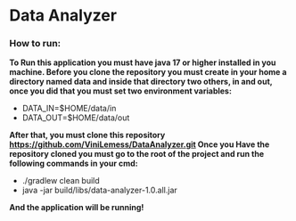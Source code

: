 # Data Analyzer

### How to run:

**To Run this application you must have java 17 or higher installed in you machine.
Before you clone the repository you must create in your home a directory named data
and inside that directory two others, in and out, once you did that you must set two 
environment variables:**
- DATA_IN=$HOME/data/in
- DATA_OUT=$HOME/data/out

**After that, you must clone this repository https://github.com/ViniLemess/DataAnalyzer.git
Once you Have the repository cloned you must go to the root of the project and run the
following commands in your cmd:**
- ./gradlew clean build
- java -jar build/libs/data-analyzer-1.0.all.jar

**And the application will be running!**